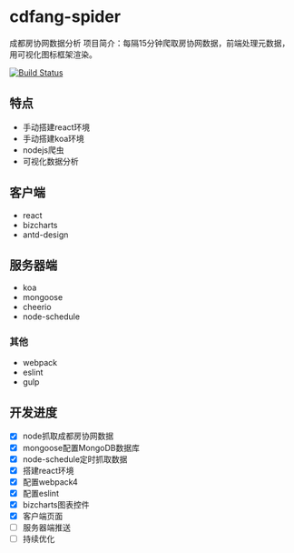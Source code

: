 # cdfang-spider

成都房协网数据分析
项目简介：每隔15分钟爬取房协网数据，前端处理元数据，用可视化图标框架渲染。

[![Build Status](https://www.travis-ci.org/yhlben/cdfang-spider.svg?branch=master)](https://www.travis-ci.org/yhlben/cdfang-spider)


## 特点
* 手动搭建react环境
* 手动搭建koa环境
* nodejs爬虫
* 可视化数据分析

## 客户端
* react
* bizcharts
* antd-design

## 服务器端
* koa
* mongoose
* cheerio
* node-schedule

### 其他
* webpack
* eslint
* gulp

## 开发进度
* [x] node抓取成都房协网数据
* [x] mongoose配置MongoDB数据库
* [x] node-schedule定时抓取数据
* [x] 搭建react环境
* [x] 配置webpack4
* [x] 配置eslint
* [x] bizcharts图表控件
* [x] 客户端页面
* [ ] 服务器端推送
* [ ] 持续优化
